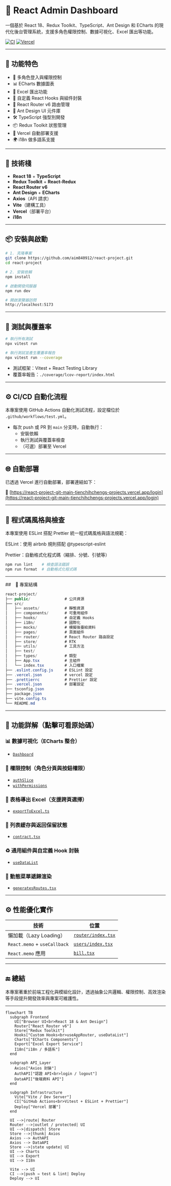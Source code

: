 # 🧩 React Admin Dashboard

一個基於 React 18、Redux Toolkit、TypeScript、Ant Design 和 ECharts 的現代化後台管理系統，支援多角色權限控制、數據可視化、Excel 匯出等功能。

[![CI](https://github.com/aim840912/react-project/actions/workflows/test.yml/badge.svg)](https://github.com/aim840912/react-project/actions/workflows/test.yml)
[![Vercel](https://vercelbadge.vercel.app/api/aim840912/react-project)](https://react-project-git-main-tienchihchengs-projects.vercel.app/login)

---

## 🚀 功能特色

- 🔐 多角色登入與權限控制
- 📊 ECharts 數據圖表
- 📁 Excel 匯出功能
- 🧩 自定義 React Hooks 與組件封裝
- 🧭 React Router v6 路由管理
- 🎨 Ant Design UI 元件庫
- 🛠️ TypeScript 強型別開發
- 📦 Redux Toolkit 狀態管理
- 🧱 Vercel 自動部署支援
- 🌍 i18n 做多語系支援

---

## 🧱 技術棧

- **React 18** + **TypeScript**
- **Redux Toolkit** + **React-Redux**
- **React Router v6**
- **Ant Design** + **ECharts**
- **Axios**（API 請求）
- **Vite**（建構工具）
- **Vercel**（部署平台）
- **i18n**

---

## 📦 安裝與啟動

```bash
# 1. 克隆專案
git clone https://github.com/aim840912/react-project.git
cd react-project

# 2. 安裝依賴
npm install

# 啟動開發伺服器
npm run dev

# 開啟瀏覽器訪問
http://localhost:5173
```

---

## 🧪 測試與覆蓋率

```bash
# 執行所有測試
npx vitest run

# 執行測試並產生覆蓋率報告
npx vitest run --coverage
```

- 測試框架：Vitest + React Testing Library
- 覆蓋率報告：`./coverage/lcov-report/index.html`

---

## ⚙️ CI/CD 自動化流程

本專案使用 GitHub Actions 自動化測試流程，設定檔位於 `.github/workflows/test.yml`。

- 每次 push 或 PR 到 `main` 分支時，自動執行：
  - 安裝依賴
  - 執行測試與覆蓋率檢查
  - （可選）部署至 Vercel

---

## 🌐 自動部署

已透過 Vercel 進行自動部署，部署連結如下：

🔗 [https://react-project-git-main-tienchihchengs-projects.vercel.app/login](https://react-project-git-main-tienchihchengs-projects.vercel.app/login)

---

## 🧹 程式碼風格與檢查

本專案使用 ESLint 搭配 Prettier 統一程式碼風格與語法規範：

ESLint：使用 airbnb 規則搭配 @typescript-eslint

Prettier：自動格式化程式碼（縮排、分號、引號等）

```bash
npm run lint    # 檢查語法錯誤
npm run format  # 自動格式化程式碼
```

---

##　📁 專案結構

```csharp
react-project/
├── public/               # 公共資源
├── src/
│   ├── assets/           # 靜態資源
│   ├── components/       # 可重用組件
│   ├── hooks/            # 自定義 Hooks
│   ├── i18n/             # 國際化
│   ├── mocks/            # 模擬後臺給資料
│   ├── pages/            # 頁面組件
│   ├── router/           # React Router 路由設定
│   ├── store/            # RTK
│   ├── utils/            # 工具方法
│   ├── test/
│   ├── types/            # 類型
│   ├── App.tsx           # 主組件
│   └── index.tsx         # 入口檔案
├── .eslint.config.js     # ESLint 設定
├── .vercel.json          # vercel 設定
├── .prettierrc           # Prettier 設定
├── .vercel.json          # 部署設定
├── tsconfig.json
├── package.json
├── vite.config.ts
└── README.md

```

---

## 📁 功能詳解（點擊可看原始碼）

### 📊 數據可視化（ECharts 整合）

- [`Dashboard`](src/page/dashboard/index.tsx)

### 🔐 權限控制（角色分頁與按鈕權限）

- [`authSlice`](src/store/login/authSlice.ts)
- [`withPermissions`](src/utils/withPermissions.tsx)

### 📁 表格導出 Excel（支援跨頁選擇）

- [`exportToExcel.ts`](src/utils/exportToExcel.ts)

### 🧠 列表緩存與返回保留狀態

- [`contract.tsx`](src/page/finance/contract.tsx)

### ♻️ 通用組件與自定義 Hook 封裝

- [`useDataList`](src/hooks/useDataList.ts)

### 🧮 動態菜單遞歸渲染

- [`generatesRoutes.tsx`](src/utils/generatesRoutes.tsx)

---

## ⚙️ 性能優化實作

| 技術                         | 位置                                          |
| ---------------------------- | --------------------------------------------- |
| 懶加載（Lazy Loading）       | [`router/index.tsx`](src/router/index.tsx)    |
| `React.memo` + `useCallback` | [`users/index.tsx`](src/page/users/index.tsx) |
| `React.memo` 應用            | [`bill.tsx`](src/page/finance/bill.tsx)       |

---

## 🔚 總結

本專案著重於前端工程化與模組化設計，透過抽象公共邏輯、權限控制、高效渲染等手段提升開發效率與專案可維護性。

---

```mermaid
flowchart TB
  subgraph Frontend
    UI["Browser UI<br>React 18 & Ant Design"]
    Router["React Router v6"]
    Store["Redux Toolkit"]
    Hooks["Custom Hooks<br>useAppRouter, useDataList"]
    Charts["ECharts Components"]
    Export["Excel Export Service"]
    I18n["i18n / 多語系"]
  end

  subgraph API_Layer
    Axios["Axios 封裝"]
    AuthAPI["認證 API<br>login / logout"]
    DataAPI["後端資料 API"]
  end

  subgraph Infrastructure
    Vite["Vite / Dev Server"]
    CI["GitHub Actions<br>Vitest + ESLint + Prettier"]
    Deploy["Vercel 部署"]
  end

  UI -->|route| Router
  Router -->|outlet / protected| UI
  UI -->|dispatch| Store
  Store -->|thunk| Axios
  Axios --> AuthAPI
  Axios --> DataAPI
  Store -->|state update| UI
  UI --> Charts
  UI --> Export
  UI --> I18n

  Vite --> UI
  CI -->|push → test & lint| Deploy
  Deploy --> UI

```
